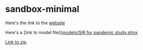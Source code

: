 # sandbox-minimal

Here's the link to the [website](https://cbsdlab.github.io/sandbox-minimal/)

Here's a [link to model file]([models/SIR for pandemic study.stmx](https://github.com/CBSDLab/sandbox-minimal/blob/main/models/SIR%20for%20pandemic%20study.stmx)

[Link to zip](https://github.com/CBSDLab/sandbox-minimal/archive/refs/heads/main.zip)
